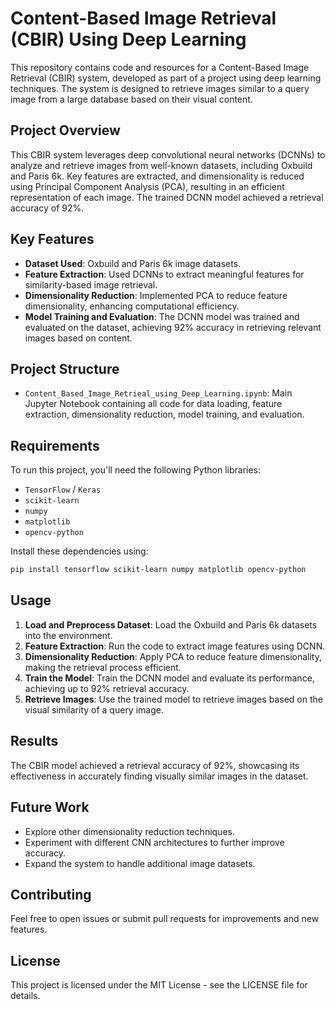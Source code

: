 
# Content-Based Image Retrieval (CBIR) Using Deep Learning

This repository contains code and resources for a Content-Based Image Retrieval (CBIR) system, developed as part of a project using deep learning techniques. The system is designed to retrieve images similar to a query image from a large database based on their visual content. 

## Project Overview

This CBIR system leverages deep convolutional neural networks (DCNNs) to analyze and retrieve images from well-known datasets, including Oxbuild and Paris 6k. Key features are extracted, and dimensionality is reduced using Principal Component Analysis (PCA), resulting in an efficient representation of each image. The trained DCNN model achieved a retrieval accuracy of 92%.

## Key Features

- **Dataset Used**: Oxbuild and Paris 6k image datasets.
- **Feature Extraction**: Used DCNNs to extract meaningful features for similarity-based image retrieval.
- **Dimensionality Reduction**: Implemented PCA to reduce feature dimensionality, enhancing computational efficiency.
- **Model Training and Evaluation**: The DCNN model was trained and evaluated on the dataset, achieving 92% accuracy in retrieving relevant images based on content.

## Project Structure

- `Content_Based_Image_Retrieal_using_Deep_Learning.ipynb`: Main Jupyter Notebook containing all code for data loading, feature extraction, dimensionality reduction, model training, and evaluation.

## Requirements

To run this project, you'll need the following Python libraries:
- `TensorFlow` / `Keras`
- `scikit-learn`
- `numpy`
- `matplotlib`
- `opencv-python`

Install these dependencies using:
```bash
pip install tensorflow scikit-learn numpy matplotlib opencv-python
```

## Usage

1. **Load and Preprocess Dataset**: Load the Oxbuild and Paris 6k datasets into the environment.
2. **Feature Extraction**: Run the code to extract image features using DCNN.
3. **Dimensionality Reduction**: Apply PCA to reduce feature dimensionality, making the retrieval process efficient.
4. **Train the Model**: Train the DCNN model and evaluate its performance, achieving up to 92% retrieval accuracy.
5. **Retrieve Images**: Use the trained model to retrieve images based on the visual similarity of a query image.

## Results

The CBIR model achieved a retrieval accuracy of 92%, showcasing its effectiveness in accurately finding visually similar images in the dataset.

## Future Work

- Explore other dimensionality reduction techniques.
- Experiment with different CNN architectures to further improve accuracy.
- Expand the system to handle additional image datasets.

## Contributing

Feel free to open issues or submit pull requests for improvements and new features.

## License

This project is licensed under the MIT License - see the LICENSE file for details.
